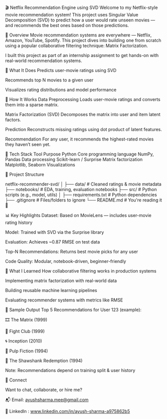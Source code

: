 
🎬 Netflix Recommendation Engine using SVD
Welcome to my Netflix-style movie recommendation system!
This project uses Singular Value Decomposition (SVD) to predict how a user would rate unseen movies — and recommends the best ones based on those predictions.

📌 Overview
Movie recommendation systems are everywhere — Netflix, Amazon, YouTube, Spotify. This project dives into building one from scratch using a popular collaborative filtering technique: Matrix Factorization.

I built this project as part of an internship assignment to get hands-on with real-world recommendation systems.

🚀 What It Does
Predicts user-movie ratings using SVD

Recommends top N movies to a given user

Visualizes rating distributions and model performance

🔧 How It Works
Data Preprocessing
Loads user-movie ratings and converts them into a sparse matrix.

Matrix Factorization (SVD)
Decomposes the matrix into user and item latent factors.

Prediction
Reconstructs missing ratings using dot product of latent features.

Recommendation
For any user, it recommends the highest-rated movies they haven’t seen yet.

🧠 Tech Stack
Tool	Purpose
Python	Core programming language
NumPy, Pandas	Data processing
Scikit-learn / Surprise	Matrix factorization
Matplotlib, Seaborn	Visualizations

📁 Project Structure

netflix-recommender-svd/
│
├── data/             # Cleaned ratings & movie metadata
├── notebooks/        # EDA, training, evaluation notebooks
├── src/              # Python scripts (e.g., model, utils)
│
├── requirements.txt  # Python dependencies
├── .gitignore        # Files/folders to ignore
└── README.md         # You're reading it 🙂

📊 Key Highlights
Dataset: Based on MovieLens — includes user-movie rating history

Model: Trained with SVD via the Surprise library

Evaluation: Achieves ~0.87 RMSE on test data

Top-N Recommendations: Returns best movie picks for any user

Code Quality: Modular, notebook-driven, beginner-friendly

🧠 What I Learned
How collaborative filtering works in production systems

Implementing matrix factorization with real-world data

Building reusable machine learning pipelines

Evaluating recommender systems with metrics like RMSE

🧪 Sample Output
Top 5 Recommendations for User 123 (example):

🎞️ The Matrix (1999)

🥊 Fight Club (1999)

🌀 Inception (2010)

💼 Pulp Fiction (1994)

🧱 The Shawshank Redemption (1994)

Note: Recommendations depend on training split & user history


👋 Connect

Want to chat, collaborate, or hire me?

📬 Email: ayushsharma.mee@gmail.com

💼 LinkedIn : www.linkedin.com/in/ayush-sharma-a975862b5

